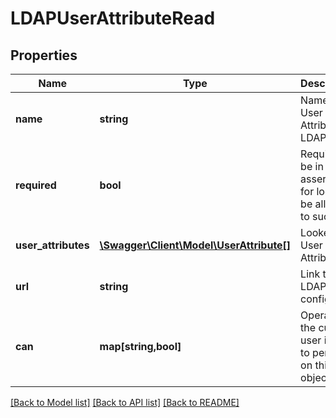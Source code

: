 # LDAPUserAttributeRead

## Properties
Name | Type | Description | Notes
------------ | ------------- | ------------- | -------------
**name** | **string** | Name of User Attribute in LDAP | [optional] 
**required** | **bool** | Required to be in LDAP assertion for login to be allowed to succeed | [optional] 
**user_attributes** | [**\Swagger\Client\Model\UserAttribute[]**](UserAttribute.md) | Looker User Attributes | [optional] 
**url** | **string** | Link to LDAP config | [optional] 
**can** | **map[string,bool]** | Operations the current user is able to perform on this object | [optional] 

[[Back to Model list]](../README.md#documentation-for-models) [[Back to API list]](../README.md#documentation-for-api-endpoints) [[Back to README]](../README.md)


